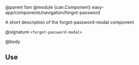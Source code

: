 @parent fsm
@module {can.Component} easy-app/components/navigation/forgot-password <forgot-password-modal>

A short description of the forgot-password-modal component

@signature `<forgot-password-modal>`

@body

## Use

